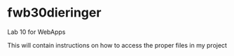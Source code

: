 # fwb30dieringer
Lab 10 for WebApps

This will contain instructions on how to access the proper files in my project
